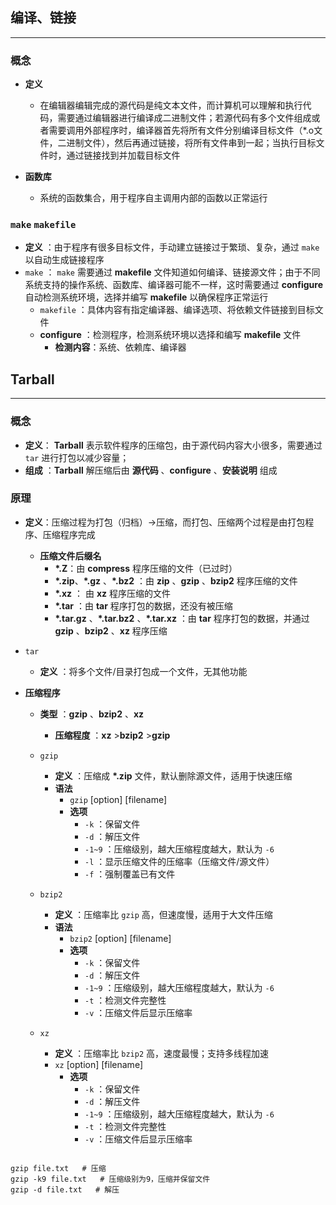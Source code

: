 
## 编译、链接
---

### 概念

- **定义** 
	- 在编辑器编辑完成的源代码是纯文本文件，而计算机可以理解和执行代码，需要通过编辑器进行编译成二进制文件；若源代码有多个文件组成或者需要调用外部程序时，编译器首先将所有文件分别编译目标文件（\*.o文件，二进制文件），然后再通过链接，将所有文件串到一起；当执行目标文件时，通过链接找到并加载目标文件
	
- **函数库** 
	- 系统的函数集合，用于程序自主调用内部的函数以正常运行

### `make` `makefile`

- **定义** ：由于程序有很多目标文件，手动建立链接过于繁琐、复杂，通过 `make` 以自动生成链接程序
- `make` ： `make` 需要通过 **makefile** 文件知道如何编译、链接源文件；由于不同系统支持的操作系统、函数库、编译器可能不一样，这时需要通过 **configure** 自动检测系统环境，选择并编写 **makefile** 以确保程序正常运行
	- `makefile` ：具体内容有指定编译器、编译选项、将依赖文件链接到目标文件
	- **configure** ：检测程序，检测系统环境以选择和编写  **makefile** 文件
		- **检测内容**：系统、依赖库、编译器


## Tarball
---

### 概念

- **定义**： **Tarball**  表示软件程序的压缩包，由于源代码内容大小很多，需要通过 `tar` 进行打包以减少容量；
- **组成** ：**Tarball** 解压缩后由 **源代码** 、**configure** 、**安装说明** 组成

### 原理

- **定义**：压缩过程为打包（归档）->压缩，而打包、压缩两个过程是由打包程序、压缩程序完成
	- **压缩文件后缀名**
		- **\*.Z**：由 **compress** 程序压缩的文件（已过时）
		- **\*.zip**、**\*.gz** 、**\*.bz2** ：由 **zip** 、**gzip** 、**bzip2** 程序压缩的文件
		- **\*.xz** ： 由 **xz** 程序压缩的文件
		- **\*.tar** ：由 **tar** 程序打包的数据，还没有被压缩
		- **\*.tar.gz** 、**\*.tar.bz2** 、**\*.tar.xz** ：由 **tar** 程序打包的数据，并通过 **gzip** 、**bzip2** 、**xz** 程序压缩
- `tar`
	- **定义** ：将多个文件/目录打包成一个文件，无其他功能
	  
- **压缩程序**
	- **类型** ：**gzip** 、**bzip2** 、**xz**
		- **压缩程度** ：**xz** >**bzip2** >**gzip** 
	- `gzip` 
		- **定义** ：压缩成 **\*.zip** 文件，默认删除源文件，适用于快速压缩
		- **语法**
			- `gzip` [option]  [filename]
			- **选项** 
				- `-k` ：保留文件
				- `-d` ：解压文件
				- `-1~9` ：压缩级别，越大压缩程度越大，默认为 `-6`
				- `-l` ：显示压缩文件的压缩率（压缩文件/源文件）
				- `-f` ：强制覆盖已有文件
				  
	- `bzip2` 
		- **定义** ：压缩率比 `gzip` 高，但速度慢，适用于大文件压缩 
		- **语法**
			- `bzip2` [option]  [filename]
			- **选项** 
				- `-k` ：保留文件
				- `-d` ：解压文件
				- `-1~9` ：压缩级别，越大压缩程度越大，默认为 `-6`
				- `-t` ：检测文件完整性
				- `-v` ：压缩文件后显示压缩率
				  
	- `xz`
		- **定义** ：压缩率比 `bzip2` 高，速度最慢；支持多线程加速
		- `xz` [option]  [filename]
			- **选项** 
				- `-k` ：保留文件
				- `-d` ：解压文件
				- `-1~9` ：压缩级别，越大压缩程度越大，默认为 `-6`
				- `-t` ：检测文件完整性
				- `-v` ：压缩文件后显示压缩率

```linux

gzip file.txt   # 压缩
gzip -k9 file.txt   # 压缩级别为9，压缩并保留文件 
gzip -d file.txt   # 解压

```






